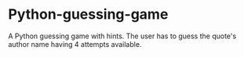 # Python-guessing-game
A Python guessing game with hints. The user has to guess the quote's author name having 4 attempts available.
